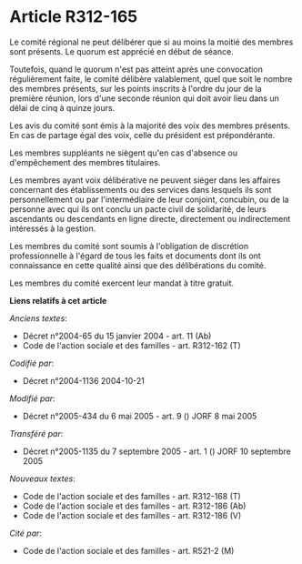 # Article R312-165

Le comité régional ne peut délibérer que si au moins la moitié des membres sont présents. Le quorum est apprécié en début de
séance.

Toutefois, quand le quorum n'est pas atteint après une convocation régulièrement faite, le comité délibère valablement, quel
que soit le nombre des membres présents, sur les points inscrits à l'ordre du jour de la première réunion, lors d'une seconde
réunion qui doit avoir lieu dans un délai de cinq à quinze jours.

Les avis du comité sont émis à la majorité des voix des membres présents. En cas de partage égal des voix, celle du président
est prépondérante.

Les membres suppléants ne siègent qu'en cas d'absence ou d'empêchement des membres titulaires.

Les membres ayant voix délibérative ne peuvent siéger dans les affaires concernant des établissements ou des services dans
lesquels ils sont personnellement ou par l'intermédiaire de leur conjoint, concubin, ou de la personne avec qui ils ont
conclu un pacte civil de solidarité, de leurs ascendants ou descendants en ligne directe, directement ou indirectement
intéressés à la gestion.

Les membres du comité sont soumis à l'obligation de discrétion professionnelle à l'égard de tous les faits et documents dont
ils ont connaissance en cette qualité ainsi que des délibérations du comité.

Les membres du comité exercent leur mandat à titre gratuit.

**Liens relatifs à cet article**

_Anciens textes_:

  - Décret n°2004-65 du 15 janvier 2004 - art. 11 (Ab)
  - Code de l'action sociale et des familles - art. R312-162 (T)

_Codifié par_:

  - Décret n°2004-1136 2004-10-21

_Modifié par_:

  - Décret n°2005-434 du 6 mai 2005 - art. 9 () JORF 8 mai 2005

_Transféré par_:

  - Décret n°2005-1135 du 7 septembre 2005 - art. 1 () JORF 10 septembre 2005

_Nouveaux textes_:

  - Code de l'action sociale et des familles - art. R312-168 (T)
  - Code de l'action sociale et des familles - art. R312-186 (Ab)
  - Code de l'action sociale et des familles - art. R312-186 (V)

_Cité par_:

  - Code de l'action sociale et des familles - art. R521-2 (M)
